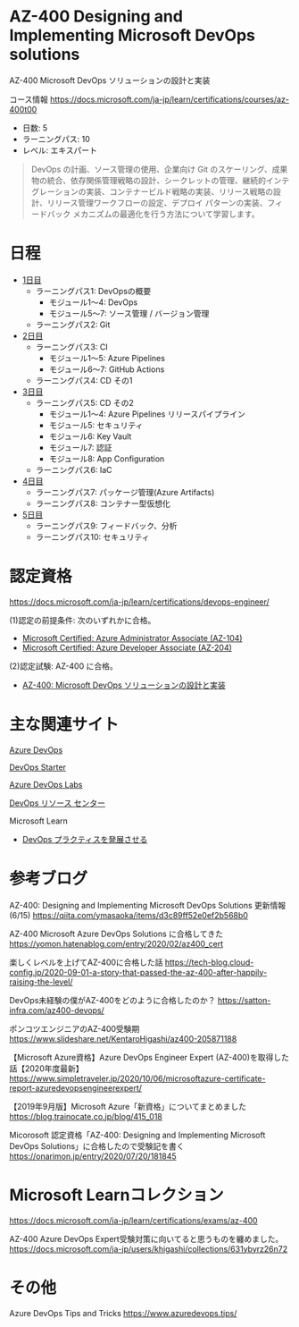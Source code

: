 # AZ-400 Designing and Implementing Microsoft DevOps solutions

AZ-400 Microsoft DevOps ソリューションの設計と実装

コース情報
https://docs.microsoft.com/ja-jp/learn/certifications/courses/az-400t00

- 日数: 5
- ラーニングパス: 10
- レベル: エキスパート

> DevOps の計画、ソース管理の使用、企業向け Git のスケーリング、成果物の統合、依存関係管理戦略の設計、シークレットの管理、継続的インテグレーションの実装、コンテナービルド戦略の実装、リリース戦略の設計、リリース管理ワークフローの設定、デプロイ パターンの実装、フィードバック メカニズムの最適化を行う方法について学習します。


# 日程

- [1日目](day1.md)
  - ラーニングパス1: DevOpsの概要
    - モジュール1～4: DevOps
    - モジュール5～7: ソース管理 / バージョン管理
  - ラーニングパス2: Git
- [2日目](day2.md)
  - ラーニングパス3: CI
    - モジュール1～5: Azure Pipelines
    - モジュール6～7: GitHub Actions
  - ラーニングパス4: CD その1
- [3日目](day3.md)
  - ラーニングパス5: CD その2
    - モジュール1～4: Azure Pipelines リリースパイプライン
    - モジュール5: セキュリティ
    - モジュール6: Key Vault
    - モジュール7: 認証
    - モジュール8: App Configuration
  - ラーニングパス6: IaC
- [4日目](day4.md)
  - ラーニングパス7: パッケージ管理(Azure Artifacts)
  - ラーニングパス8: コンテナー型仮想化
- [5日目](day5.md)
  - ラーニングパス9: フィードバック、分析
  - ラーニングパス10: セキュリティ

<!-- 
## day 1 DevOps, ソースコードの管理

- DevOpsの概要と製品
  - [モジュール1](mod01.md) DevOpsの概要, Azure DevOps, Azure Boards
- ソースコードの管理 - Git
  - [モジュール2](mod02.md) ソース管理, Git, Azure Repos
  - ※モジュール3は2日目に解説
  - [モジュール4](mod04.md) エンタープライズGit

## day 2 継続的インテグレーション(CI)

- [モジュール3](mod03.md) 技術的負債, コードの品質
- [モジュール5](mod05.md) Azure Pipelines 基本
- [モジュール6](mod06.md) Azure Pipelines 応用
- ※モジュール7（セキュリティ）は最終日に移動

## day 3 継続的デリバリー(CD), リリース/デプロイ戦略

- CD
  - [モジュール8](mod08.md) GitHub Actions
  - [モジュール9](mod09.md) Azure Artifacts, パッケージ管理
- リリース/デプロイ戦略
  - [モジュール10](mod10.md) リリース戦略
  - [モジュール11](mod11.md) Azure Pipeline によるCD
  - [モジュール12](mod12.md) デプロイパターン

## day 4 IaC, コンテナー仮想化

- IaC
  - [モジュール13](mod13.md) IaC: ARM/CLI/PowerShell/Automation
  - [モジュール14](mod14.md) IaC: Chef/Puppet/Ansible/Terraform
- コンテナー仮想化
  - [モジュール15](mod15.md) Docker
  - [モジュール16](mod16.md) Kubernetes

## day 5 フィードバックの活用,セキュリティ

- フィードバックの活用
  - [モジュール17](mod17.md) 開発チーム向けのフィードバック、モニタリング
  - [モジュール18](mod18.md) システムのフィードバック
- セキュリティ
  - [モジュール7](mod07.md) セキュリティ設計, 設定・機密情報の管理
  - [モジュール19](mod19.md) DevSecOps, Security Center, Blueprints, ATP
  - [モジュール20](mod20.md) コードベースの検証

（参考）[Edifist様 短縮3日コース](https://www.edifist.co.jp/it/course/MSCAZ400), [Trainocate 速習コース](https://www.trainocate.co.jp/reference/course_details.aspx?code=MSC0751V)


# 製品/分野とモジュールの対応

```
■ Azure DevOps
Azure DevOps Services
├wiki 3 
├Azure Boards 1
├Azure Repos 2, 4
├Azure Pipelines 5, 6, 10(リリース), 11, 12(デプロイ), 20
├Azure Test Plans - 本コースでは解説なし
└Azure Artifacts 9
■Git
2,4
■GitHub
GitHub Codespaces 3
GitHubアクション, 8
■セキュリティ
Key Vault 7
Security Center 19
■IaC
ARMテンプレート, CLI, PowerShell, Automation, DSC 13
Chef, Puppet, Ansible, Terraform 14
■コンテナー
Docker 15
AKS 16
■監視
Azure Monitor, Application Insights 17
■フィードバック
Teams 18
```
-->


# 認定資格

https://docs.microsoft.com/ja-jp/learn/certifications/devops-engineer/

(1)認定の前提条件: 次のいずれかに合格。

- [Microsoft Certified: Azure Administrator Associate (AZ-104)](https://docs.microsoft.com/ja-jp/learn/certifications/azure-administrator/)
- [Microsoft Certified: Azure Developer Associate (AZ-204)](https://docs.microsoft.com/ja-jp/learn/certifications/azure-developer/)

(2)認定試験: AZ-400 に合格。

- [AZ-400: Microsoft DevOps ソリューションの設計と実装](https://docs.microsoft.com/ja-jp/learn/certifications/exams/az-400)


# 主な関連サイト

[Azure DevOps](https://azure.microsoft.com/ja-jp/services/devops/)

[DevOps Starter](https://docs.microsoft.com/ja-jp/azure/devops-project/overview)

[Azure DevOps Labs](https://azuredevopslabs.com/)

[DevOps リソース センター](https://docs.microsoft.com/ja-jp/devops/)


Microsoft Learn
- [DevOps プラクティスを発展させる](https://docs.microsoft.com/ja-jp/learn/paths/evolve-your-devops-practices/)

# 参考ブログ
AZ-400: Designing and Implementing Microsoft DevOps Solutions 更新情報 (6/15)
https://qiita.com/ymasaoka/items/d3c89ff52e0ef2b568b0

AZ-400 Microsoft Azure DevOps Solutions に合格してきた
https://yomon.hatenablog.com/entry/2020/02/az400_cert

楽しくレベルを上げてAZ-400に合格した話
https://tech-blog.cloud-config.jp/2020-09-01-a-story-that-passed-the-az-400-after-happily-raising-the-level/

DevOps未経験の僕がAZ-400をどのように合格したのか？
https://satton-infra.com/az400-devops/

ポンコツエンジニアのAZ-400受験期
https://www.slideshare.net/KentaroHigashi/az400-205871188

【Microsoft Azure資格】Azure DevOps Engineer Expert (AZ-400)を取得した話【2020年度最新】
https://www.simpletraveler.jp/2020/10/06/microsoftazure-certificate-report-azuredevopsengineerexpert/

【2019年9月版】Microsoft Azure「新資格」についてまとめました
https://blog.trainocate.co.jp/blog/415_018

Micorosoft 認定資格「AZ-400: Designing and Implementing Microsoft DevOps Solutions」に合格したので受験記を書く
https://onarimon.jp/entry/2020/07/20/181845

# Microsoft Learnコレクション

https://docs.microsoft.com/ja-jp/learn/certifications/exams/az-400

AZ-400 Azure DevOps Expert受験対策に向いてると思うものを纏めました。
https://docs.microsoft.com/ja-jp/users/khigashi/collections/631ybyrz26n72

# その他

Azure DevOps Tips and Tricks
https://www.azuredevops.tips/
